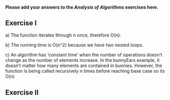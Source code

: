 #### Please add your answers to the ***Analysis of  Algorithms*** exercises here.

## Exercise I

a) The function iterates through n once, therefore  O(n).


b) The running time is O(n^2) because we have two nested loops.


c) An algorithm has ‘constant time’ when the number of operations doesn’t change as the number of elements increase. In the bunnyEars example, it doesn’t matter how many elements are contained in bunnies. However, the function is being called recursively n times before reaching base case so its O(n)



## Exercise II


